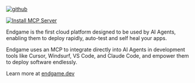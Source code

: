[![github](https://github.com/user-attachments/assets/72708ed2-ab7e-49b4-8bb4-00c452ab4a44)](https://endgame.dev)

[![Install MCP Server](https://cursor.com/deeplink/mcp-install-dark.svg)](https://cursor.com/install-mcp?name=Endgame&config=eyJjb21tYW5kIjoibnB4IGVuZGdhbWUtbWNwQGxhdGVzdCIsImVudiI6eyJBUElfS0VZIjoiIn19)

Endgame is the first cloud platform designed to be used by AI Agents, enabling them to deploy rapidly, auto-test and self heal your apps.

Endgame uses an MCP to integrate directly into AI Agents in development tools like Cursor, Windsurf, VS Code, and Claude Code, and empower them to deploy software endlessly.

Learn more at [endgame.dev](https://endgame.dev)
